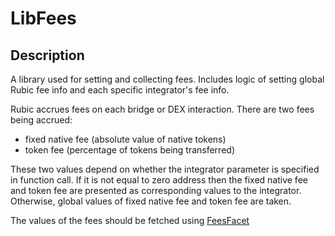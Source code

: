 # LibFees

## Description

A library used for setting and collecting fees. Includes logic of setting global Rubic fee info and each specific integrator's fee info.

Rubic accrues fees on each bridge or DEX interaction. There are two fees being accrued:

- fixed native fee (absolute value of native tokens) <a name="fixedNativeFee"></a>
- token fee (percentage of tokens being transferred) <a name="tokenFee"></a>

These two values depend on whether the integrator parameter is specified in function call. If it is not equal to zero address then the fixed native fee and token fee are presented as corresponding values to the integrator. Otherwise, global values of fixed native fee and token fee are taken.

The values of the fees should be fetched using [FeesFacet](./FeesFacet.md)
